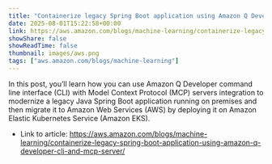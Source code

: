 ```yaml
---
title: "Containerize legacy Spring Boot application using Amazon Q Developer CLI and MCP server"
date: 2025-08-01T15:22:58+00:00
link: https://aws.amazon.com/blogs/machine-learning/containerize-legacy-spring-boot-application-using-amazon-q-developer-cli-and-mcp-server/
showShare: false
showReadTime: false
thumbnail: images/aws.png
tags: ["aws.amazon.com/blogs/machine-learning"]
---
```

In this post, you’ll learn how you can use Amazon Q Developer command line interface (CLI) with Model Context Protocol (MCP) servers integration to modernize a legacy Java Spring Boot application running on premises and then migrate it to Amazon Web Services (AWS) by deploying it on Amazon Elastic Kubernetes Service (Amazon EKS).

- Link to article: https://aws.amazon.com/blogs/machine-learning/containerize-legacy-spring-boot-application-using-amazon-q-developer-cli-and-mcp-server/